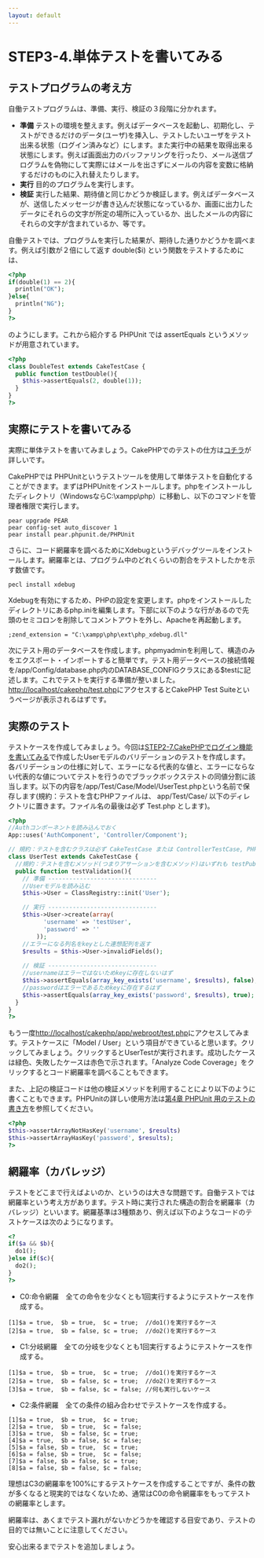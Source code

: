 ```yaml
---
layout: default
---
```

# STEP3-4.単体テストを書いてみる

## テストプログラムの考え方

自働テストプログラムは、準備、実行、検証の３段階に分かれます。

* **準備** テストの環境を整えます。例えばデータベースを起動し、初期化し、テストができるだけのデータ(ユーザ)を挿入し、テストしたいユーザをテスト出来る状態（ログイン済みなど）にします。また実行中の結果を取得出来る状態にします。例えば画面出力のバッファリングを行ったり、メール送信プログラムを偽物にして実際にはメールを出さずにメールの内容を変数に格納するだけのものに入れ替えたりします。
* **実行** 目的のプログラムを実行します。
* **検証** 実行した結果、期待値と同じかどうか検証します。例えばデータベースが、送信したメッセージが書き込んだ状態になっているか、画面に出力したデータにそれらの文字が所定の場所に入っているか、出したメールの内容にそれらの文字が含まれているか、等です。

自働テストでは、プログラムを実行した結果が、期待した通りかどうかを調べます。例えば引数が２倍にして返す double($i) という関数をテストするためには、

```php
<?php
if(double(1) == 2){
  println("OK");
}else{
  println("NG");
}
?>
```

のようにします。これから紹介する PHPUnit では assertEquals というメソッドが用意されています。

```php
<?php
class DoubleTest extends CakeTestCase {
  public function testDouble(){
    $this->assertEquals(2, double(1));
  }
}
?>
```

## 実際にテストを書いてみる

実際に単体テストを書いてみましょう。CakePHPでのテストの仕方は[コチラ](http://book.cakephp.org/2.0/ja/development/testing.html)が詳しいです。

CakePHPでは PHPUnitというテストツールを使用して単体テストを自動化することができます。まずはPHPUnitをインストールします。phpをインストールしたディレクトリ（WindowsならC:\xampp\php）に移動し、以下のコマンドを管理者権限で実行します。

    pear upgrade PEAR
    pear config-set auto_discover 1
    pear install pear.phpunit.de/PHPUnit

さらに、コード網羅率を調べるためにXdebugというデバッグツールをインストールします。網羅率とは、プログラム中のどれくらいの割合をテストしたかを示す数値です。

    pecl install xdebug

Xdebugを有効にするため、PHPの設定を変更します。phpをインストールしたディレクトリにあるphp.iniを編集します。下部に以下のような行があるので先頭のセミコロンを削除してコメントアウトを外し、Apacheを再起動します。

    ;zend_extension = "C:\xampp\php\ext\php_xdebug.dll"

次にテスト用のデータベースを作成します。phpmyadminを利用して、構造のみをエクスポート・インポートすると簡単です。テスト用データベースの接続情報を/app/Config/database.php内のDATABASE_CONFIGクラスにある$testに記述します。これでテストを実行する準備が整いました。[http://localhost/cakephp/test.php](http://localhost/cakephp/test.php)にアクセスするとCakePHP Test Suiteというページが表示されるはずです。

## 実際のテスト

テストケースを作成してみましょう。今回は[STEP2-7.CakePHPでログイン機能を書いてみる](../2/7.html)で作成したUserモデルのバリデーションのテストを作成します。各バリデーションの仕様に対して、エラーになる代表的な値と、エラーにならない代表的な値についてテストを行うのでブラックボックステストの同値分割に該当します。以下の内容を/app/Test/Case/Model/UserTest.phpという名前で保存します(規約：テストを含むPHPファイルは、 app/Test/Case/ 以下のディレクトリに置きます。ファイル名の最後は必ず Test.php とします)。

```php
<?php
//Authコンポーネントを読み込んでおく
App::uses('AuthComponent', 'Controller/Component');

// 規約：テストを含むクラスは必ず CakeTestCase または ControllerTestCase, PHPUnit_Framework_TestCase を継承します。他のクラスと同じく、テストケースのクラスを書いたファイル名もクラス名と同じにします。たとえば、 RouterTest.php は class RouterTest extends CakeTestCase を含んでいなければなりません。
class UserTest extends CakeTestCase {
  //規約：テストを含むメソッド(つまりアサーションを含むメソッド)はいずれも testPublished() といったように test で始まる名前にします。 @test という注釈をメソッドにマークすることでテストメソッドとすることもできます。
  public function testValidation(){
    // 準備 -------------------------------
    //Userモデルを読み込む
    $this->User = ClassRegistry::init('User');

    // 実行 -------------------------------
    $this->User->create(array(
          'username' => 'testUser',
          'password' => ''
        ));
    //エラーになる列名をkeyとした連想配列を返す
    $results = $this->User->invalidFields();
	
    // 検証 -------------------------------
    //usernameはエラーではないためkeyに存在しないはず
    $this->assertEquals(array_key_exists('username', $results), false);
    //passwordはエラーであるためkeyに存在するはず
    $this->assertEquals(array_key_exists('password', $results), true);
  }
}
?>
```

もう一度[http://localhost/cakephp/app/webroot/test.php](http://localhost/cakephp/app/webroot/test.php)にアクセスしてみます。テストケースに「Model / User」という項目ができていると思います。クリックしてみましょう。クリックするとUserTestが実行されます。成功したケースは緑色、失敗したケースは赤色で示されます。「Analyze Code Coverage」をクリックするとコード網羅率を調べることもできます。

また、上記の検証コードは他の検証メソッドを利用することにより以下のように書くこともできます。PHPUnitの詳しい使用方法は[第4章 PHPUnit 用のテストの書き方](http://phpunit.de/manual/3.8/ja/writing-tests-for-phpunit.html)を参照してください。

```php
<?php
$this->assertArrayNotHasKey('username', $results)
$this->assertArrayHasKey('password', $results);
?>
```

## 網羅率（カバレッジ）

テストをどこまで行えばよいのか、というのは大きな問題です。自働テストでは網羅率という考え方があります。テスト時に実行された構造の割合を網羅率（カバレッジ）といいます。網羅基準は3種類あり、例えば以下のようなコードのテストケースは次のようになります。

```php
<?
if($a && $b){
  do1();
}else if($c){
  do2();
}
?>
```
* C0:命令網羅　全ての命令を少なくとも1回実行するようにテストケースを作成する。

```text
[1]$a = true,  $b = true,  $c = true;  //do1()を実行するケース
[2]$a = true,  $b = false, $c = true;  //do2()を実行するケース
```
* C1:分岐網羅　全ての分岐を少なくとも1回実行するようにテストケースを作成する。

```text
[1]$a = true,  $b = true,  $c = true;  //do1()を実行するケース
[2]$a = true,  $b = false, $c = true;  //do2()を実行するケース
[3]$a = true,  $b = false, $c = false; //何も実行しないケース
```
* C2:条件網羅　全ての条件の組み合わせでテストケースを作成する。

```text
[1]$a = true,  $b = true,  $c = true;
[2]$a = true,  $b = true,  $c = false;
[3]$a = true,  $b = false, $c = true;
[4]$a = true,  $b = false, $c = false;
[5]$a = false, $b = true,  $c = true;
[6]$a = false, $b = true,  $c = false;
[7]$a = false, $b = false, $c = true;
[8]$a = false, $b = false, $c = false;
```

理想はC3の網羅率を100%にするテストケースを作成することですが、条件の数が多くなると現実的ではなくないため、通常はC0の命令網羅率をもってテストの網羅率とします。

網羅率は、あくまでテスト漏れがないかどうかを確認する目安であり、テストの目的では無いことに注意してください。

安心出来るまでテストを追加しましょう。

